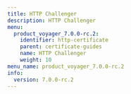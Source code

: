 ```yaml
---
title: HTTP Challenger
description: HTTP Challenger
menu:
  product_voyager_7.0.0-rc.2:
    identifier: http-certificate
    parent: certificate-guides
    name: HTTP Challenger
    weight: 10
menu_name: product_voyager_7.0.0-rc.2
info:
  version: 7.0.0-rc.2
---
```


